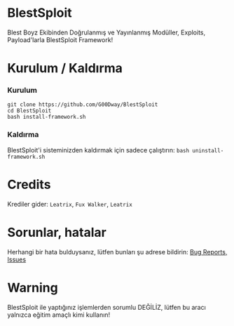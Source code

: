 # BlestSploit
Blest Boyz Ekibinden Doğrulanmış ve Yayınlanmış Modüller, Exploits, Payload'larla BlestSploit Framework!
# Kurulum / Kaldırma
### Kurulum
```
git clone https://github.com/G00Dway/BlestSploit
cd BlestSploit
bash install-framework.sh
```
### Kaldırma
BlestSploit'i sisteminizden kaldırmak için sadece çalıştırın: `bash uninstall-framework.sh`
# Credits
Krediler gider: `Leatrix`, `Fux Walker`, `Leatrix`
# Sorunlar, hatalar
Herhangi bir hata bulduysanız, lütfen bunları şu adrese bildirin: <a href="https://github.com/G00Dway/USBSploit/issues">Bug Reports, Issues</a>
# Warning
BlestSploit ile yaptığınız işlemlerden sorumlu DEĞİLİZ, lütfen bu aracı yalnızca eğitim amaçlı kimi kullanın!
